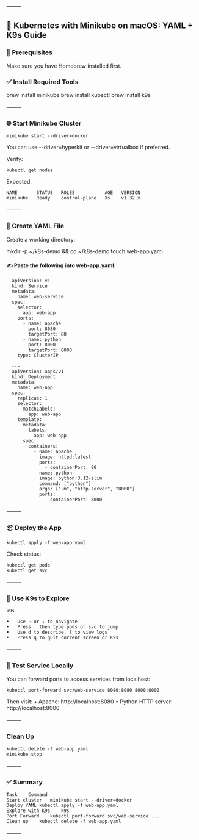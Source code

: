 
⸻

## 🚀 Kubernetes with Minikube on macOS: YAML + K9s Guide

### 🧱 Prerequisites

Make sure you have Homebrew installed first.

### ✅ Install Required Tools

  brew install minikube
  brew install kubectl
  brew install k9s


⸻

### 🌐 Start Minikube Cluster

    minikube start --driver=docker

You can use --driver=hyperkit or --driver=virtualbox if preferred.

Verify:

    kubectl get nodes

Expected:

    NAME       STATUS   ROLES           AGE   VERSION
    minikube   Ready    control-plane   Xs    v1.32.x


⸻

### 📁 Create YAML File

Create a working directory:

  mkdir -p ~/k8s-demo && cd ~/k8s-demo
  touch web-app.yaml

#### ✍️ Paste the following into web-app.yaml:

      apiVersion: v1
      kind: Service
      metadata:
        name: web-service
      spec:
        selector:
          app: web-app
        ports:
          - name: apache
            port: 8080
            targetPort: 80
          - name: python
            port: 8000
            targetPort: 8000
        type: ClusterIP
      
      ---
      apiVersion: apps/v1
      kind: Deployment
      metadata:
        name: web-app
      spec:
        replicas: 1
        selector:
          matchLabels:
            app: web-app
        template:
          metadata:
            labels:
              app: web-app
          spec:
            containers:
              - name: apache
                image: httpd:latest
                ports:
                  - containerPort: 80
              - name: python
                image: python:3.12-slim
                command: ["python"]
                args: ["-m", "http.server", "8000"]
                ports:
                  - containerPort: 8000


⸻

### 📦 Deploy the App

    kubectl apply -f web-app.yaml

Check status:

    kubectl get pods
    kubectl get svc


⸻

### 🧭 Use K9s to Explore

    k9s

	•	Use → or ↓ to navigate
	•	Press : then type pods or svc to jump
	•	Use d to describe, l to view logs
	•	Press q to quit current screen or K9s

⸻

### 🧪 Test Service Locally

You can forward ports to access services from localhost:

    kubectl port-forward svc/web-service 8080:8080 8000:8000

Then visit:
	•	Apache: http://localhost:8080
	•	Python HTTP server: http://localhost:8000

⸻

### Clean Up
    
    kubectl delete -f web-app.yaml
    minikube stop


⸻

### ✅ Summary

    Task	Command
    Start cluster	minikube start --driver=docker
    Deploy YAML	kubectl apply -f web-app.yaml
    Explore with K9s	k9s
    Port Forward	kubectl port-forward svc/web-service ...
    Clean up	kubectl delete -f web-app.yaml


⸻

